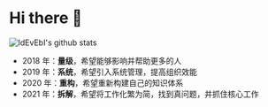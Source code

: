 # Hi there 👋

![IdEvEbI's github stats](https://github-readme-stats.vercel.app/api?username=idevebi&show_icons=true&theme=cobalt)

- 2018 年：**量级**，希望能够影响并帮助更多的人
- 2019 年：**系统**，希望引入系统管理，提高组织效能
- 2020 年：**重构**，希望重新构建自己的知识体系
- 2021 年：**拆解**，希望将工作化繁为简，找到真问题，并抓住核心工作

<!--
**IdEvEbI/IdEvEbI** is a ✨ _special_ ✨ repository because its `README.md` (this file) appears on your GitHub profile.

Here are some ideas to get you started:

- 🔭 I’m currently working on ...
- 🌱 I’m currently learning ...
- 👯 I’m looking to collaborate on ...
- 🤔 I’m looking for help with ...
- 💬 Ask me about ...
- 📫 How to reach me: ...
- 😄 Pronouns: ...
- ⚡ Fun fact: ...
-->
